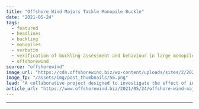 ```yaml
---
title: "Offshore Wind Majors Tackle Monopile Buckle"
date: "2021-05-24"
tags: 
  - featured
  - headlines
  - buckling
  - monopiles
  - verbatim
  - verification of buckling assessment and behaviour in large monopiles
  - offshorewind
source: "offshorewind"
image_url: "https://cdn.offshorewind.biz/wp-content/uploads/sites/2/2021/05/24105504/Offshore-Wind-Majors-Tackle-Monopile-Buckle.png"
image_fp: "/assets/img/post_thumbnails/56.png"
lead: "A collaborative project designed to investigate the effect of increased monopile size on the"
article_url: "https://www.offshorewind.biz/2021/05/24/offshore-wind-majors-tackle-monopile-buckle/"
---
```


---

